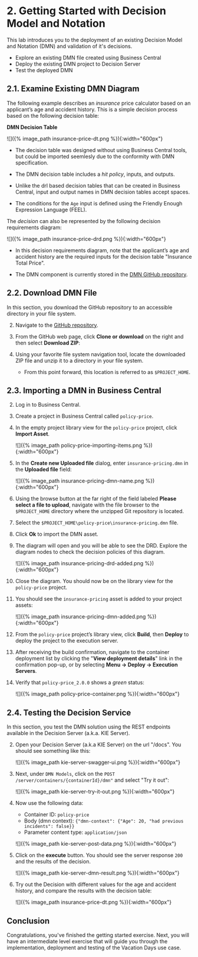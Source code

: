 # 2. Getting Started with Decision Model and Notation

This lab introduces you to the deployment of an existing Decision Model and Notation (DMN) and validation of it's decisions.

-   Explore an existing DMN file created using Business Central
-   Deploy the existing DMN project to Decision Server
-   Test the deployed DMN

## 2.1. Examine Existing DMN Diagram

The following example describes an *insurance* price calculator based on an applicant’s age and accident history. This is a simple decision process based on the following decision table:

**DMN Decision Table**

![]({%  image_path insurance-price-dt.png %}){:width="600px"}

-   The decision table was designed without using Business Central tools, but could be imported seemlesly due to the conformity with DMN specification.

-   The DMN decision table includes a *hit policy*, inputs, and outputs.

-   Unlike the drl based decision tables that can be created in Business Central, input and output names in DMN decision tables accept spaces.

-   The conditions for the `Age` input is defined using the Friendly Enough Expression Language (FEEL).

The *decision* can also be represented by the following decision requirements diagram:

![]({%  image_path insurance-price-drd.png %}){:width="600px"}

-   In this decision requirements diagram, note that the applicant’s age and accident history are the required inputs for the decision table "Insurance Total Price".

-   The DMN component is currently stored in the [DMN GitHub repository](https://github.com/kmacedovarela/dmn-workshop-labs).

## 2.2. Download DMN File

In this section, you download the GitHub repository to an accessible directory in your file system.

2.  Navigate to the [GitHub repository](https://github.com/gpe-mw-training/bxms_decision_mgmt_foundations_lab).

2.  From the GitHub web page, click **Clone or download** on the right and then select **Download ZIP**:

3.  Using your favorite file system navigation tool, locate the downloaded ZIP file and unzip it to a directory in your file system.

    -   From this point forward, this location is referred to as `$PROJECT_HOME`.

## 2.3. Importing a DMN in Business Central

2.  Log in to Business Central.

2.  Create a project in Business Central called `policy-price`.

3.  In the empty project library view for the `policy-price` project, click **Import Asset**.

    ![]({%  image_path policy-price-importing-items.png %}){:width="600px"}

4.  In the **Create new Uploaded file** dialog, enter `insurance-pricing.dmn` in the **Uploaded file** field:

    ![]({%  image_path insurance-pricing-dmn-name.png %}){:width="600px"}

5.  Using the browse button at the far right of the field labeled **Please select a file to upload**, navigate with the file browser to the `$PROJECT_HOME` directory where the unzipped Git repository is located.

6.  Select the `$PROJECT_HOME\policy-price\insurance-pricing.dmn` file.

7.  Click **Ok** to import the DMN asset.

8.  The diagram will open and you will be able to see the DRD. Explore the diagram nodes to check the decision policies of this diagram. 

    ![]({%  image_path insurance-pricing-drd-added.png %}){:width="600px"}

9.  Close the diagram. You should now be on the library view for the `policy-price` project.

10. You should see the `insurance-pricing` asset is added to your project assets:

    ![]({%  image_path insurance-pricing-dmn-added.png %}){:width="600px"}

12. From the `policy-price` project’s library view, click **Build**, then **Deploy** to deploy the project to the execution server.

12. After receiving the build confirmation, navigate to the container deployment list by clicking the "**View deployment details**" link in the confirmation pop-up, or by selecting **Menu → Deploy → Execution Servers**.

13. Verify that `policy-price_2.0.0` shows a *green* status:

    ![]({%  image_path policy-price-container.png %}){:width="600px"}

## 2.4. Testing the Decision Service

In this section, you test the DMN solution using the REST endpoints available in the Decision Server (a.k.a. KIE Server).

2.  Open your Decision Server (a.k.a KIE Server) on the url "/docs". You should see something like this:

    ![]({%  image_path kie-server-swagger-ui.png %}){:width="600px"}

2. Next, under `DMN Models`, click on the `POST /server/containers/{containerId}/dmn"` and select "Try it out": 

   ![]({%  image_path kie-server-try-it-out.png %}){:width="600px"}

3. Now use the following data:

   * Container ID: `policy-price`
   * Body (dmn context): `{"dmn-context": {"Age": 20, "had previous incidents": false}}`
   * Parameter content type: `application/json`

   ![]({%  image_path kie-server-post-data.png %}){:width="600px"}

4. Click on the **execute** button. You should see the server response `200` and the results of the decision.

    ![]({%  image_path kie-server-dmn-result.png %}){:width="600px"}

2. Try out the Decision with different values for the age and accident history, and compare the results with the decision table:

   ![]({%  image_path insurance-price-dt.png %}){:width="600px"}

## Conclusion

Congratulations, you've finished the getting started exercise. Next, you will have an intermediate level exercise that will guide you through the implementation, deployment and testing of the Vacation Days use case.
